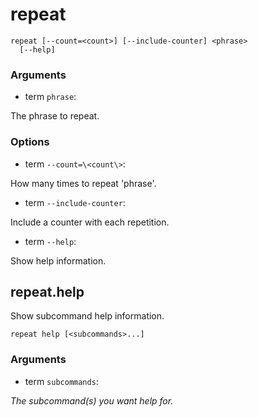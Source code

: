 # repeat

<!-- Generated by swift-argument-parser -->

```
repeat [--count=<count>] [--include-counter] <phrase>
  [--help]
```

### Arguments

- term `phrase`:

The phrase to repeat.


### Options

- term `--count=\<count\>`:

How many times to repeat 'phrase'.


- term `--include-counter`:

Include a counter with each repetition.


- term `--help`:

Show help information.


## repeat.help

Show subcommand help information.

```
repeat help [<subcommands>...]
```

### Arguments

- term `subcommands`:

*The subcommand(s) you want help for.*
